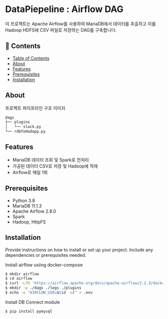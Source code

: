 # DataPiepeline : Airflow DAG

이 프로젝트는 Apache Airflow를 사용하여 MariaDB에서 데이터를 추출하고 이를 Hadoop HDFS에 CSV 파일로 저장하는 DAG를 구축합니다.

## :bookmark_tabs: Contents

- [Table of Contents](#table-of-contents)
- [About](#about)
- [Features](#Features)
- [Prerequisites](#Prerequisites)
- [Installation](#installation)

## About
프로젝트 파이프라인 구조 이미지
```bash
dags
├── plugins
│   └── slack.py
└── rdbToHadopp.py
```

## Features
- MariaDB 데이터 조회 및 Spark로 전처리
- 가공된 데이터 CSV로 저장 및 Hadoop에 적재
- Airflow로 매일 1회 

## Prerequisites
- Python 3.8
- MariaDB 11.1.3 
- Apache Airflow 2.8.0
- Spark
- Hadoop, HttpFS 

## Installation

Provide instructions on how to install or set up your project. Include any dependencies or prerequisites needed.

Install airflow usiing docker-compose
```bash
$ mkdir airflow
$ cd airflow
$ curl -LfO 'https://airflow.apache.org/docs/apache-airflow/2.2.3/docker-compose.yaml'
$ mkdir -p ./dags ./logs ./plugins
$ echo -e "AIRFLOW_UID=$(id -u)" > .env
```

Install DB Connect module 
```bash
$ pip install pymysql  
```
